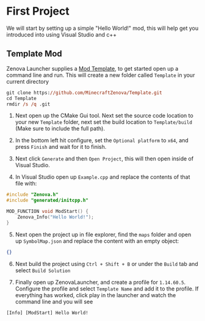# First Project
We will start by setting up a simple "Hello World!" mod, this will help get you introduced into using Visual Studio and c++

## Template Mod
Zenova Launcher supplies a [Mod Template](https://github.com/MinecraftZenova/Template), to get started open up a command line and run. This will create a new folder called `Template` in your current directory
```ps
git clone https://github.com/MinecraftZenova/Template.git
cd Template
rmdir /s /q .git
```

1. Next open up the CMake Gui tool. Next set the source code location to your new `Template` folder, next set the build location to `Template/build` (Make sure to include the full path).

2. In the bottom left hit configure, set the `Optional platform` to `x64`, and press `Finish` and wait for it to finish.

3. Next click `Generate` and then `Open Project`, this will then open inside of Visual Studio.

4. In Visual Studio open up `Example.cpp` and replace the contents of that file with:
```cpp
#include "Zenova.h"
#include "generated/initcpp.h"

MOD_FUNCTION void ModStart() {
	Zenova_Info("Hello World!");
}
```

5. Next open the project up in file explorer, find the `maps` folder and open up `SymbolMap.json` and replace the content with an empty object:
```json
{}
```

6. Next build the project using `Ctrl + Shift + B` or under the `Build` tab and select `Build Solution`

7. Finally open up ZenovaLauncher, and create a profile for `1.14.60.5`. Configure the profile and select `Template Name` and add it to the profile. If everything has worked, click play in the launcher and watch the command line and you will see
```
[Info] [ModStart] Hello World!
```